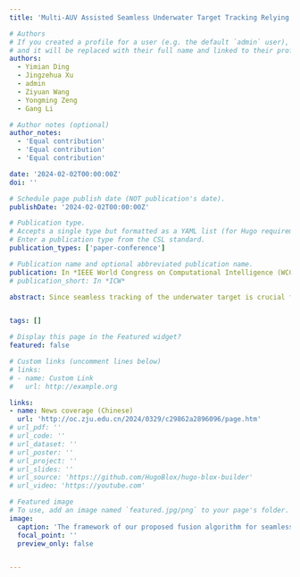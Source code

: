 ```yaml
---
title: 'Multi-AUV Assisted Seamless Underwater Target Tracking Relying on Deep Learning and Reinforcement Learning'

# Authors
# If you created a profile for a user (e.g. the default `admin` user), write the username (folder name) here
# and it will be replaced with their full name and linked to their profile.
authors:
  - Yimian Ding
  - Jingzehua Xu
  - admin
  - Ziyuan Wang
  - Yongming Zeng
  - Gang Li

# Author notes (optional)
author_notes:
  - 'Equal contribution'
  - 'Equal contribution'
  - 'Equal contribution'

date: '2024-02-02T00:00:00Z'
doi: ''

# Schedule page publish date (NOT publication's date).
publishDate: '2024-02-02T00:00:00Z'

# Publication type.
# Accepts a single type but formatted as a YAML list (for Hugo requirements).
# Enter a publication type from the CSL standard.
publication_types: ['paper-conference']

# Publication name and optional abbreviated publication name.
publication: In *IEEE World Congress on Computational Intelligence (WCCI)*
# publication_short: In *ICW*

abstract: Since seamless tracking of the underwater target is crucial for various underwater applications, we propose a fusion algorithm combining deep learning and reinforcement learning for multi-autonomous underwater vehicles (AUVs) to seamlessly track the underwater target. The framework of our proposed fusion algorithm consists of two stages. In the first stage, we propose an underwater target localization method based on convolutional neural network (CNN) that relies on shaft-rate electric fields, in which the data collected by underwater sensors is utilized to train CNN to achieve accurate target localization. In the second stage, we innovatively propose a multi-agent soft actor-critic (MASAC) reinforcement learning algorithm based on centralized training with decentralized execution, in which appropriate reward functions are designed to encourage multiple AUVs to cooperate in seamlessly tracking the target in unknown environments while avoiding obstacles. Simulation results show that the proposed fusion algorithm has excellent performance, while the real-time target localization accuracy is 97.8%, and AUVs can carry out seamlessly cooperative tracking of the target in unknown environment.


tags: []

# Display this page in the Featured widget?
featured: false

# Custom links (uncomment lines below)
# links:
# - name: Custom Link
#   url: http://example.org

links:
- name: News coverage (Chinese)
  url: 'http://oc.zju.edu.cn/2024/0329/c29862a2896096/page.htm'
# url_pdf: ''
# url_code: ''
# url_dataset: ''
# url_poster: ''
# url_project: ''
# url_slides: ''
# url_source: 'https://github.com/HugoBlox/hugo-blox-builder'
# url_video: 'https://youtube.com'

# Featured image
# To use, add an image named `featured.jpg/png` to your page's folder.
image:
  caption: 'The framework of our proposed fusion algorithm for seamless tracking of the underwater target.'
  focal_point: ''
  preview_only: false


---
```


<!-- {{% callout note %}}
Click the _Cite_ button above to demo the feature to enable visitors to import publication metadata into their reference management software.
{{% /callout %}}

{{% callout note %}}
Create your slides in Markdown - click the _Slides_ button to check out the example.
{{% /callout %}}

Add the publication's **full text** or **supplementary notes** here. You can use rich formatting such as including [code, math, and images](https://docs.hugoblox.com/content/writing-markdown-latex/). -->
